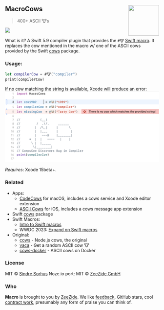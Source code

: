 <h2>MacroCows
  <img src="http://zeezide.com/img/macro/MacroExpressIcon128.png"
       align="right" width="100" height="100" />
</h2>

> 400+ ASCII 🐮s

![](https://cloud.githubusercontent.com/assets/170270/13090998/a9cdd6b0-d52b-11e5-83ec-614143c9a3bb.png)

What is it? A Swift 5.9 compiler plugin that provides the `#🐮` [Swift macro](https://developer.apple.com/documentation/swift/applying-macros).
It replaces the cow mentioned in the macro w/ one of the ASCII cows
provided by the Swift [cows](https://github.com/AlwaysRightInstitute/cows) package.

### Usage:
```swift
let compilerCow = #🐮("compiler")
print(compilerCow)
```
If no cow matching the string is available, Xcode will produce an error:
![Xcode using MacroCows](images/MacroCows.png)

*Requires*: Xcode 15beta+.

### Related

- Apps:
  - [CodeCows](https://zeezide.de/en/products/codecows/) for macOS, includes a cows service and Xcode editor extension
  - [ASCII Cows](https://zeezide.de/en/products/asciicows/) for iOS, includes a cows message app extension
- Swift [cows](https://github.com/AlwaysRightInstitute/cows) package
- Swift Macros:
  - [Intro to Swift macros](https://developer.apple.com/documentation/swift/applying-macros)
  - WWDC 2023: [Expand on Swift macros](https://developer.apple.com/videos/play/wwdc2023/10167)
- Original:
  - [cows](https://github.com/sindresorhus/cows) - Node.js cows, the original
  - [vaca](https://github.com/sindresorhus/vaca) - Get a random ASCII cow 🐮
  - [cows-docker](https://github.com/alexellis/cows-docker) - ASCII cows on Docker

### License

MIT © [Sindre Sorhus](http://sindresorhus.com)
Noze.io port: MIT © [ZeeZide GmbH](http://zeezide.de)

### Who

**Macro** is brought to you by
[ZeeZide](http://zeezide.de).
We like 
[feedback](https://twitter.com/ar_institute), 
GitHub stars, 
cool [contract work](http://zeezide.com/en/services/services.html),
presumably any form of praise you can think of.
